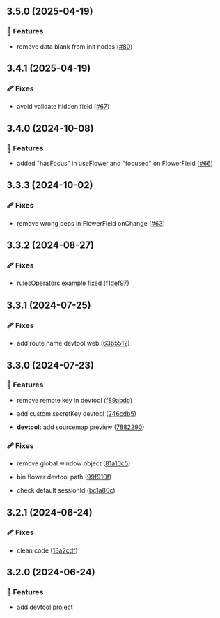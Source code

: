 ## 3.5.0 (2025-04-19)


### 🚀 Features

- remove data blank from init nodes ([#80](https://github.com/flowerforce/flower/pull/80))

## 3.4.1 (2025-04-19)


### 🩹 Fixes

- avoid validate hidden field ([#67](https://github.com/flowerforce/flower/pull/67))

## 3.4.0 (2024-10-08)


### 🚀 Features

- added "hasFocus" in useFlower and "focused" on FlowerField ([#66](https://github.com/flowerforce/flower/pull/66))

## 3.3.3 (2024-10-02)


### 🩹 Fixes

- remove wrong deps in FlowerField onChange ([#63](https://github.com/flowerforce/flower/pull/63))

## 3.3.2 (2024-08-27)


### 🩹 Fixes

- rulesOperators example fixed ([f1def97](https://github.com/flowerforce/flower/commit/f1def97))

## 3.3.1 (2024-07-25)


### 🩹 Fixes

- add route name devtool web ([63b5512](https://github.com/flowerforce/flower/commit/63b5512))

## 3.3.0 (2024-07-23)


### 🚀 Features

- remove remote key in devtool ([f89abdc](https://github.com/flowerforce/flower/commit/f89abdc))

- add custom secretKey devtool ([246cdb5](https://github.com/flowerforce/flower/commit/246cdb5))

- **devtool:** add sourcemap preview ([7882290](https://github.com/flowerforce/flower/commit/7882290))


### 🩹 Fixes

- remove global.window object ([81a10c5](https://github.com/flowerforce/flower/commit/81a10c5))

- bin flower devtool path ([99f910f](https://github.com/flowerforce/flower/commit/99f910f))

- check default sessionId ([bc1a80c](https://github.com/flowerforce/flower/commit/bc1a80c))

## 3.2.1 (2024-06-24)


### 🩹 Fixes

- clean code ([13a2cdf](https://github.com/flowerforce/flower/commit/13a2cdf))

## 3.2.0 (2024-06-24)


### 🚀 Features

- add devtool project
